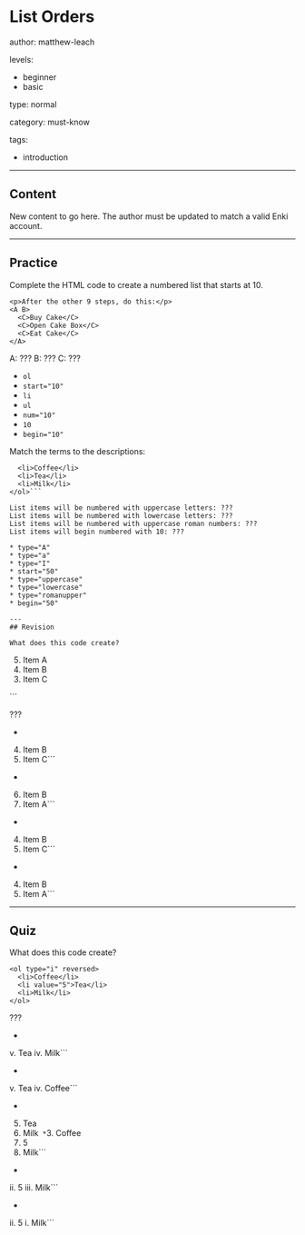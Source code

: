 # List Orders
author: matthew-leach

levels:
  - beginner
  - basic

type: normal

category: must-know

tags:
  - introduction

---
## Content

New content to go here. The author must be updated to match a valid Enki account.

---
## Practice

Complete the HTML code to create a numbered list that starts at 10. 
```
<p>After the other 9 steps, do this:</p> 
<A B>
  <C>Buy Cake</C>
  <C>Open Cake Box</C>
  <C>Eat Cake</C>
</A>
```

A: ???
B: ???
C: ???

* `ol`
* `start="10"`
* `li`
* `ul`
* `num="10"`
* `10`
* `begin="10"`

Match the terms to the descriptions: 

```<ol ___ >
  <li>Coffee</li>
  <li>Tea</li>
  <li>Milk</li>
</ol>```

List items will be numbered with uppercase letters: ???
List items will be numbered with lowercase letters: ???
List items will be numbered with uppercase roman numbers: ???
List items will begin numbered with 10: ???

* type="A"
* type="a"
* type="I"
* start="50"
* type="uppercase"
* type="lowercase"
* type="romanupper"
* begin="50"

---
## Revision

What does this code create? 

```
<ol start="5" reversed>
  <li>Item A</li>
  <li>Item B</li>
  <li>Item C</li>
</ol>
```

???

* ```5. Item A
4. Item B
3. Item C```
* ```5. Item C
6. Item B
7. Item A```
* ```3. Item A
4. Item B
5. Item C```
* ```3. Item C
4. Item B
5. Item A```

---
## Quiz

What does this code create? 

```
<ol type="i" reversed>
  <li>Coffee</li>
  <li value="5">Tea</li>
  <li>Milk</li>
</ol>   
```

???

* ```iii. Coffee
v. Tea
iv. Milk```
* ```iii. Milk
v. Tea
iv. Coffee```
* ```3. Coffee
5. Tea
4. Milk```
*```3. Coffee
2. 5
1. Milk```
* ```i. Coffee
ii. 5
iii. Milk```
* ```iii. Coffee
ii. 5
i. Milk```


